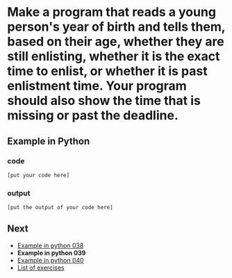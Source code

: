# Make a program that reads a young person's year of birth and tells them, based on their age, whether they are still enlisting, whether it is the exact time to enlist, or whether it is past enlistment time. Your program should also show the time that is missing or past the deadline.

## Example in Python

### code

``` python
[put your code here]
```

### output

```
[put the output of your code here]
```

## Next

- [Example in python 038](../../038/python)
- **Example in python 039**
- [Example in python 040](../../040/python)
- [List of exercises](../..)
